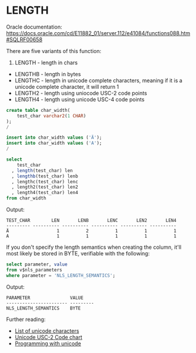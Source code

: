 # LENGTH

Oracle documentation: https://docs.oracle.com/cd/E11882_01/server.112/e41084/functions088.htm#SQLRF00658

There are five variants of this function:

1. LENGTH - length in chars
* LENGTHB - length in bytes
* LENGTHC - length in unicode complete characters, meaning if it is a unicode complete character, it will return 1
* LENGTH2 - length using uniocode USC-2 code points
* LENGTH4 - length using unicode USC-4 code points

```sql
create table char_width(
    test_char varchar2(1 CHAR)
);
/

insert into char_width values ('Ä');
insert into char_width values ('A');
/

select
    test_char
  , length(test_char) len
  , lengthb(test_char) lenb
  , lengthc(test_char) lenc
  , length2(test_char) len2
  , length4(test_char) len4
from char_width
```
Output:
```
TEST_CHAR        LEN       LENB       LENC       LEN2       LEN4
--------- ---------- ---------- ---------- ---------- ----------
Ä                  1          2          1          1          1
A                  1          1          1          1          1
```
If you don't specify the length semantics when creating the column, it'll most likely be stored in BYTE, verifiable with the following:

```sql
select parameter, value
from v$nls_parameters
where parameter = 'NLS_LENGTH_SEMANTICS';
```
Output:
```
PARAMETER               VALUE
----------------------- ---------
NLS_LENGTH_SEMANTICS    BYTE

```

Further reading:

* [List of unicode characters](http://en.wikipedia.org/wiki/List_of_Unicode_characters)
* [Unicode USC-2 Code chart](http://www.columbia.edu/kermit/ucs2.html)
* [Programming with unicode](http://unicodebook.readthedocs.org/en/latest/unicode_encodings.html)
